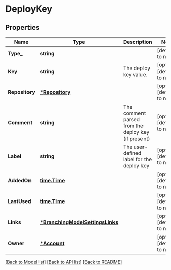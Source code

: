 # DeployKey

## Properties
Name | Type | Description | Notes
------------ | ------------- | ------------- | -------------
**Type_** | **string** |  | [default to null]
**Key** | **string** | The deploy key value. | [optional] [default to null]
**Repository** | [***Repository**](repository.md) |  | [optional] [default to null]
**Comment** | **string** | The comment parsed from the deploy key (if present) | [optional] [default to null]
**Label** | **string** | The user-defined label for the deploy key | [optional] [default to null]
**AddedOn** | [**time.Time**](time.Time.md) |  | [optional] [default to null]
**LastUsed** | [**time.Time**](time.Time.md) |  | [optional] [default to null]
**Links** | [***BranchingModelSettingsLinks**](branching_model_settings_links.md) |  | [optional] [default to null]
**Owner** | [***Account**](account.md) |  | [optional] [default to null]

[[Back to Model list]](../README.md#documentation-for-models) [[Back to API list]](../README.md#documentation-for-api-endpoints) [[Back to README]](../README.md)

